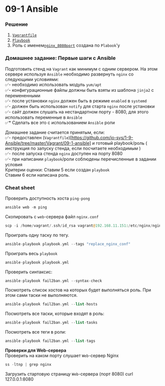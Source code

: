 # 09-1 Ansible

### Решение
1. [`Vagrantfile`](https://github.com/io-sys/1-9-Ansible/tree/master/Vagrant/09-1-ansible)  
2. [`Playbook`](https://github.com/io-sys/1-9-Ansible/tree/master/ansible-playbook)  
3. Роль с именем[`nginx_8080port`](https://github.com/io-sys/1-9-Ansible/tree/master/ansible-role/roles/nginx_8080port) создана по `Plabook`'у  


### Домашнее задание: Первые шаги с Ansible
Подготовить стенд на `Vagrant` как минимум с одним сервером. На этом сервере используя `Ansible` необходимо развернуть `nginx` со следующими условиями:  
✅- необходимо использовать модуль `yum/apt`  
✅- конфигурационные файлы должны быть взяты из шаблона `jinja2` с перемененными  
✅- после установки `nginx` должен быть в режиме `enabled` в `systemd`  
✅- должен быть использован `notify` для старта `nginx` после установки  
✅- сайт должен слушать на нестандартном порту - 8080, для этого использовать переменные в `Ansible`  
✅* Сделать все это с использованием `Ansible` роли  
  
Домашнее задание считается принятым, если:  
✅- предоставлен (`Vagrantfile`)[https://github.com/io-sys/1-9-Ansible/tree/master/Vagrant/09-1-ansible] и готовый playbook/роль ( инструкция по запуску стенда, если посчитаете необходимым )  
✅- после запуска стенда `nginx` доступен на порту 8080  
✅- при написании `playbook`/роли соблюдены перечисленные в задании условия  
Критерии оценки: Ставим 5 если создан `playbook`  
Ставим 6 если написана роль.  


### Cheat sheet
  
Проверить доступность хоста `ping-pong`
```php
ansible web -m ping
```
Скопировать с `web`-сервера файл `nginx.conf`
```php
scp -i /home/vagrant/.ssh/id_rsa vagrant@192.168.11.151:/etc/nginx/nginx.conf .
```
Проиграть одну таску по тегу.
```php
ansible-playbook playbook.yml --tags "replace_nginx_conf"
```
Проиграть веcь `playbook`
```php
ansible-playbook playbook.yml
```
Проверить синтаксис:
```php
ansible-playbook fail2ban.yml --syntax-check
```
Посмотреть список хостов на которых будет выполняться роль. При этом сами таски не выполняются.
```php
ansible-playbook fail2ban.yml --list-hosts
```
Посмотреть все таски, которые входят в роль:
```php
ansible-playbook fail2ban.yml --list-tasks
```
Посмотреть все теги в роли:
```php
ansible-playbook fail2ban.yml --list-tags
```
__Проверки для Web-сервера__  
Проверить на каком порту слушает `Web`-сервер Nginx  
```php
ss -ltnp | grep nginx
```
Загрузить стартовую страницу `Web`-сервера (порт 8080)
curl 127.0.0.1:8080

